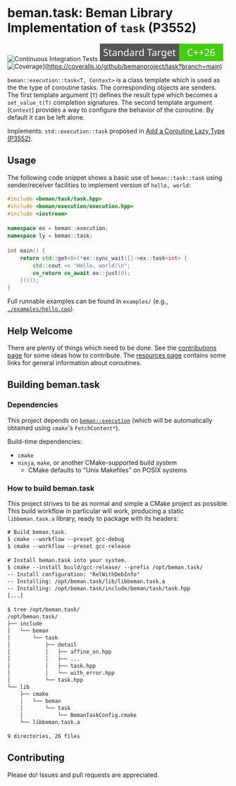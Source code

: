 <!--
SPDX-License-Identifier: Apache-2.0 WITH LLVM-exception
-->

# beman.task: Beman Library Implementation of `task` (P3552)

![Continuous Integration Tests](https://github.com/bemanproject/task/actions/workflows/ci_tests.yml/badge.svg)
![Target Standard](https://github.com/bemanproject/beman/blob/main/images/badges/cpp26.svg)
![Coverage](https://coveralls.io/repos/github/bemanproject/task/badge.svg?branch=main)](https://coveralls.io/github/bemanproject/task?branch=main)

`beman::execution::task<T, Context>` is a class template which
is used as the the type of coroutine tasks. The corresponding objects
are senders.  The first template argument (`T`) defines the result
type which becomes a `set_value_t(T)` completion signatures. The
second template argument (`Context`) provides a way to configure
the behavior of the coroutine. By default it can be left alone.

Implements: `std::execution::task` proposed in [Add a Coroutine Lazy Type (P3552)](https://wg21.link/P3552).

## Usage

The following code snippet shows a basic use of `beman::task::task`
using sender/receiver facilities to implement version of `hello,
world`:

```cpp
#include <beman/task/task.hpp>
#include <beman/execution/execution.hpp>
#include <iostream>

namespace ex = beman::execution;
namespace ly = beman::task;

int main() {
    return std::get<0>(*ex::sync_wait([]->ex::task<int> {
        std::cout << "Hello, world!\n";
        co_return co_await ex::just(0);
    }()));
}
```

Full runnable examples can be found in `examples/` (e.g., [`./examples/hello.cpp`](./examples/hello.cpp)).

## Help Welcome

There are plenty of things which need to be done. See the
[contributions page](https://github.com/bemanproject/task/blob/main/docs/contributing.md)
for some ideas how to contribute. The [resources page](https://github.com/bemanproject/task/blob/main/docs/resources.md)
contains some links for general information about coroutines.

## Building beman.task

### Dependencies

This project depends on
[`beman::execution`](https://github.com/bemanproject/execution) (which
will be automatically obtained using `cmake`'s `FetchContent*`).

Build-time dependencies:

- `cmake`
- `ninja`, `make`, or another CMake-supported build system
  - CMake defaults to "Unix Makefiles" on POSIX systems

### How to build beman.task

<!-- TODO: Apply all install related practices from exemplar into this repo. -->

This project strives to be as normal and simple a CMake project as
possible.  This build workflow in particular will work, producing
a static `libbeman.task.a` library, ready to package with its
headers:

```shell
# Build beman.task.
$ cmake --workflow --preset gcc-debug
$ cmake --workflow --preset gcc-release

# Install beman.task into your system.
$ cmake --install build/gcc-release/ --prefix /opt/beman.task/
-- Install configuration: "RelWithDebInfo"
-- Installing: /opt/beman.task/lib/libbeman.task.a
-- Installing: /opt/beman.task/include/beman/task/task.hpp
[...]

$ tree /opt/beman.task/
/opt/beman.task/
├── include
│   └── beman
│       └── task
│           ├── detail
│           │   ├── affine_on.hpp
│           │   ├── ...
│           │   ├── task.hpp
│           │   └── with_error.hpp
│           └── task.hpp
└── lib
    ├── cmake
    │   └── beman
    │       └── task
    │           └── BemanTaskConfig.cmake
    └── libbeman.task.a

9 directories, 26 files
```

## Contributing

Please do! Issues and pull requests are appreciated.
